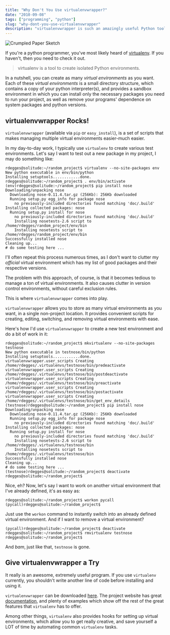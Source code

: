 ```yaml
---
title: "Why Don't You Use virtualenvwrapper?"
date: "2010-09-08"
tags: ["programming", "python"]
slug: "why-dont-you-use-virtualenvwrapper"
description: "virtualenvwrapper is such an amazingly useful Python tool.  This article shows you why it rocks so hard, and why you should be using it right now."
---
```



![Crumpled Paper Sketch][]


If you're a python programmer, you've most likely heard of [virtualenv][].  If
you haven't, then you need to check it out.

> virtualenv is a tool to create isolated Python environments.

In a nutshell, you can create as many *virtual environments* as you want.  Each
of these *virtual environments* is a small directory structure, which contains
a copy of your python interpreter(s), and provides a sandbox environment in
which you can install only the necessary packages you need to run your project,
as well as remove your programs' dependence on system packages and python
versions.


## virtualenvwrapper Rocks!

`virtualenvwrapper` (available via `pip` or `easy_install`), is a set of
scripts that makes managing multiple virtual environments easier-much easier.

In my day-to-day work, I typically use `virtualenv` to create various test
environments.  Let's say I want to test out a new package in my project, I may
do something like:

```console
rdegges@solitude:~/random_project$ virtualenv --no-site-packages env
New python executable in env/bin/python
Installing setuptools............done.
rdegges@solitude:~/random_project$ . env/bin/activate
(env)rdegges@solitude:~/random_project$ pip install nose
Downloading/unpacking nose
  Downloading nose-0.11.4.tar.gz (256Kb): 256Kb downloaded
  Running setup.py egg_info for package nose
    no previously-included directories found matching 'doc/.build'
Installing collected packages: nose
  Running setup.py install for nose
    no previously-included directories found matching 'doc/.build'
    Installing nosetests-2.6 script to /home/rdegges/random_project/env/bin
    Installing nosetests script to /home/rdegges/random_project/env/bin
Successfully installed nose
Cleaning up...
# do some testing here ...
```

I'll often repeat this process numerous times, as I don't want to clutter my
*official* virtual environment which has my list of good packages and their
respective versions.

The problem with this approach, of course, is that it becomes tedious to manage
a ton of virtual environments.  It also causes clutter in version control
environments, without careful exclusion rules.

This is where `virtualenvwrapper` comes into play.

`virtualenvwrapper` allows you to store as many virtual environments as you
want, in a single non-project location.  It provides convenient scripts for
creating, editing, switching, and removing virtual environments with ease.

Here's how I'd use `virtualenvwrapper` to create a new test environment and do
a bit of work in it:

```console
rdegges@solitude:~/random_project$ mkvirtualenv --no-site-packages testnose
New python executable in testnose/bin/python
Installing setuptools............done.
virtualenvwrapper.user_scripts Creating /home/rdegges/.virtualenvs/testnose/bin/predeactivate
virtualenvwrapper.user_scripts Creating /home/rdegges/.virtualenvs/testnose/bin/postdeactivate
virtualenvwrapper.user_scripts Creating /home/rdegges/.virtualenvs/testnose/bin/preactivate
virtualenvwrapper.user_scripts Creating /home/rdegges/.virtualenvs/testnose/bin/postactivate
virtualenvwrapper.user_scripts Creating /home/rdegges/.virtualenvs/testnose/bin/get_env_details
(testnose)rdegges@solitude:~/random_project$ pip install nose
Downloading/unpacking nose
  Downloading nose-0.11.4.tar.gz (256Kb): 256Kb downloaded
  Running setup.py egg_info for package nose
    no previously-included directories found matching 'doc/.build'
Installing collected packages: nose
  Running setup.py install for nose
    no previously-included directories found matching 'doc/.build'
    Installing nosetests-2.6 script to /home/rdegges/.virtualenvs/testnose/bin
    Installing nosetests script to /home/rdegges/.virtualenvs/testnose/bin
Successfully installed nose
Cleaning up...
# do some testing here ...
(testnose)rdegges@solitude:~/random_project$ deactivate
rdegges@solitude:~/random_project$
```

Nice, eh?  Now, let's say I want to work on another virtual environment that
I've already defined, it's as easy as:

```console
rdegges@solitude:~/random_project$ workon pycall
(pycall)rdegges@solitude:~/random_project$
```

Just use the `workon` command to instantly switch into an already defined
virtual environment.  And if I want to remove a virtual environment?

```console
(pycall)rdegges@solitude:~/random_project$ deactivate
rdegges@solitude:~/random_project$ rmvirtualenv testnose
rdegges@solitude:~/random_project$
```

And *bam*, just like that, `testnose` is gone.


## Give virtualenvwrapper a Try

It really is an awesome, extremely useful program.  If you use `virtualenv`
currently, you shouldn't write another line of code before installing and using
it.

`virtualenvwrapper` can be downloaded [here][].  The project website has great
[documentation][], and plenty of examples which show off the rest of the great
features that `virtualenv` has to offer.

Among other things, `virtualenv` also provides hooks for setting up virtual
environments, which allow you to get really creative, and save yourself a LOT
of time by automating common `virtualenv` tasks.


  [Crumpled Paper Sketch]: {filename}/images/2010/crumpled-paper-sketch.png "Crumpled Paper Sketch"
  [virtualenv]: https://pypi.python.org/pypi/virtualenv "Virtualenv on PyPI"
  [here]: http://www.doughellmann.com/projects/virtualenvwrapper/ "Virtualenvwrapper"
  [documentation]: http://www.doughellmann.com/docs/virtualenvwrapper/ "Virtualenvwrapper Documentation"
